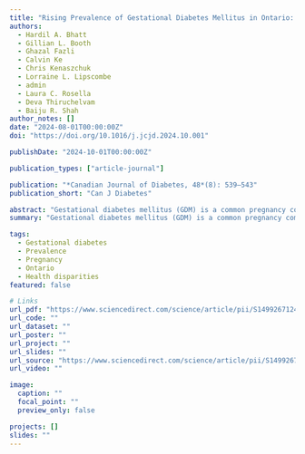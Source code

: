 ```yaml
---
title: "Rising Prevalence of Gestational Diabetes Mellitus in Ontario: A Population-Based Study"
authors:
  - Hardil A. Bhatt
  - Gillian L. Booth
  - Ghazal Fazli
  - Calvin Ke
  - Chris Kenaszchuk
  - Lorraine L. Lipscombe
  - admin
  - Laura C. Rosella
  - Deva Thiruchelvam
  - Baiju R. Shah
author_notes: []
date: "2024-08-01T00:00:00Z"
doi: "https://doi.org/10.1016/j.jcjd.2024.10.001"

publishDate: "2024-10-01T00:00:00Z"

publication_types: ["article-journal"]

publication: "*Canadian Journal of Diabetes, 48*(8): 539–543"
publication_short: "Can J Diabetes"

abstract: "Gestational diabetes mellitus (GDM) is a common pregnancy complication. Studies have shown that the prevalence of GDM is rising worldwide. In this study, we aimed to describe the prevalence of GDM in Ontario, Canada, between 2015 and 2021. *(This is an excerpt. To read more, please visit the links above.)*"
summary: "Gestational diabetes mellitus (GDM) is a common pregnancy complication. Studies have shown that the prevalence of GDM is rising worldwide. In this study, we aimed to describe the prevalence of GDM in Ontario, Canada, between 2015 and 2021."

tags:
  - Gestational diabetes
  - Prevalence
  - Pregnancy
  - Ontario
  - Health disparities
featured: false

# Links
url_pdf: "https://www.sciencedirect.com/science/article/pii/S1499267124003332/pdfft"
url_code: ""
url_dataset: ""
url_poster: ""
url_project: ""
url_slides: ""
url_source: "https://www.sciencedirect.com/science/article/pii/S1499267124003332"
url_video: ""

image:
  caption: ""
  focal_point: ""
  preview_only: false

projects: []
slides: ""
---
```

